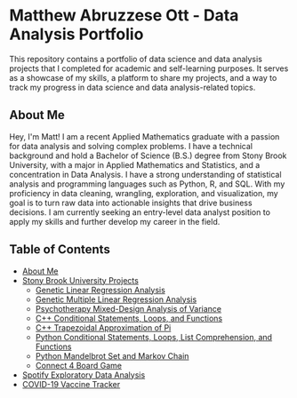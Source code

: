 # Matthew Abruzzese Ott - Data Analysis Portfolio

This repository contains a portfolio of data science and data analysis projects that I completed for academic and self-learning purposes. It serves as a showcase of my skills, a platform to share my projects, and a way to track my progress in data science and data analysis-related topics.

## About Me

Hey, I'm Matt! I am a recent Applied Mathematics graduate with a passion for data analysis and solving complex problems. I have a technical background and hold a Bachelor of Science (B.S.) degree from Stony Brook University, with a major in Applied Mathematics and Statistics, and a concentration in Data Analysis. I have a strong understanding of statistical analysis and programming languages such as Python, R, and SQL. With my proficiency in data cleaning, wrangling, exploration, and visualization, my goal is to turn raw data into actionable insights that drive business decisions. I am currently seeking an entry-level data analyst position to apply my skills and further develop my career in the field.

## Table of Contents

- [About Me](https://github.com/mattabruzzeseott/data_analysis_portfolio#about-me)
- [Stony Brook University Projects](https://github.com/mattabruzzeseott/data_analysis_portfolio/tree/main/sbu_projects)
  - [Genetic Linear Regression Analysis](https://github.com/mattabruzzeseott/data_analysis_portfolio/blob/main/sbu_projects/ams_315/AMS%20315%20Project%201%20(Parts%20A%20%26%20B).pdf)
  - [Genetic Multiple Linear Regression Analysis](https://github.com/mattabruzzeseott/data_analysis_portfolio/blob/main/sbu_projects/ams_315/AMS%20315%20Project%202.pdf)
  - [Psychotherapy Mixed-Design Analysis of Variance](https://github.com/mattabruzzeseott/data_analysis_portfolio/blob/main/sbu_projects/ams_572/AMS%20572%20Group%202%20Project.pdf)
  - [C++ Conditional Statements, Loops, and Functions](https://github.com/mattabruzzeseott/data_analysis_portfolio/blob/main/sbu_projects/ams_595/cppProject1.cpp)
  - [C++ Trapezoidal Approximation of Pi](https://github.com/mattabruzzeseott/data_analysis_portfolio/blob/main/sbu_projects/ams_595/cppProject2.cpp)
  - [Python Conditional Statements, Loops, List Comprehension, and Functions](https://github.com/mattabruzzeseott/data_analysis_portfolio/blob/main/sbu_projects/ams_595/PyAssignment1.ipynb)
  - [Python Mandelbrot Set and Markov Chain](https://github.com/mattabruzzeseott/data_analysis_portfolio/blob/main/sbu_projects/ams_595/PythonProject2.ipynb)
  - [Connect 4 Board Game](https://github.com/mattabruzzeseott/data_analysis_portfolio/blob/main/sbu_projects/ams_595/Connect4AMS595_v6.ipynb)
- [Spotify Exploratory Data Analysis](https://github.com/mattabruzzeseott/data_analysis_portfolio/tree/main/spotify_eda)
- [COVID-19 Vaccine Tracker](https://github.com/mattabruzzeseott/data_analysis_portfolio/tree/main/tableau_dashboards/covid_vaccine_tracker)
